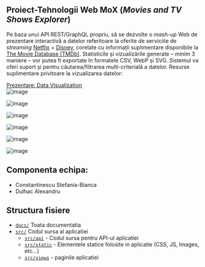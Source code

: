 ## Proiect-Tehnologii Web **MoX (*Movies and TV Shows Explorer*)**

Pe baza unui API REST/GraphQL propriu, să se dezvolte o *mash-up* Web de prezentare interactivă a datelor referitoare la oferite de serviciile de *streaming* [Netflix](https://www.kaggle.com/datasets/shivamb/netflix-shows) + [Disney](https://www.kaggle.com/datasets/shivamb/disney-movies-and-tv-shows), corelate cu informații suplimentare disponibile la [The Movie Database (TMDb)](https://www.themoviedb.org/documentation/api). Statisticile și vizualizările generate – minim 3 maniere – vor putea fi exportate în formatele CSV, WebP și SVG. Sistemul va oferi suport și pentru căutarea/filtrarea multi-criterială a datelor. Resurse suplimentare privitoare la vizualizarea datelor:

[Prezentare: Data Visualization](https://profs.info.uaic.ro/~busaco/teach/courses/hci/presentations/hci08-DataVisualization.pdf)  
![image](https://github.com/stefania1570/Proiect-TW/assets/93086046/96d1bfe1-ff97-40cd-b4b5-a986b44af6dd)  

![image](https://github.com/stefania1570/Proiect-TW/assets/93086046/f9d5764b-573a-44a2-9d9b-4f960ba79b49)  

![image](https://github.com/stefania1570/Proiect-TW/assets/93086046/160e0886-429b-45d8-a370-f709403a4d83)  

![image](https://github.com/stefania1570/Proiect-TW/assets/93086046/a164ada5-12c8-4468-8014-477046600c1a)  
 
![image](https://github.com/stefania1570/Proiect-TW/assets/93086046/73ea0378-90b9-415d-90b5-998f571fe204)  

![image](https://github.com/stefania1570/Proiect-TW/assets/93086046/71ff3dcf-391c-4cd0-bf71-2cd773863db5)  

## Componenta echipa:

* Constantinescu Stefania-Bianca
* Dulhac Alexandru

## Structura fisiere

* [`docs/`](/docs) Toata documentatia
* [`src/`](/src) Codul sursa al aplicatiei
    * [`src/api`](/src/api) - Codul sursa pentru API-ul aplicatiei
    * [`src/static`](/src/static) - Elementele statice folosite in aplicatie (CSS, JS, Images, etc...)
    * [`src/views`](/src/views) - paginile aplicatiei
